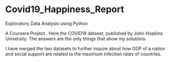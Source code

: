 # Covid19_Happiness_Report
Exploratory Data Analysis using Python 

A Coursera Project . Here the COVID19 dataset, published by John Hopkins University. The answers are the only things that show my solutions.

I have merged the two datasets to further inquire about how GDP of a nation and social support are related to the maximum infection rates of countries.
